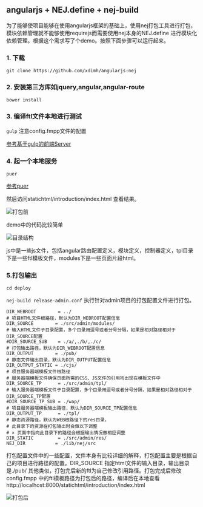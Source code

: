 ## angularjs + NEJ.define + nej-build

为了能够使项目能够在使用angularjs框架的基础上，使用nej打包工具进行打包，模块依赖管理就不能够使用requirejs而需要使用nej本身的NEJ.define 进行模块化依赖管理。根据这个需求写了个demo。按照下面步骤可以运行起来。

### 1. 下载
`` git clone https://github.com/xdimh/angularjs-nej ``

### 2. 安装第三方库如jquery,angular,angular-route

`` bower install ``

### 3. 编译ftl文件本地进行测试

`` gulp `` 注意config.fmpp文件的配置

[参考基于gulp的前端Server](https://github.com/zjzhome/Gulp-Mock-Server)

### 4. 起一个本地服务

`` puer ``

[参考puer](https://github.com/leeluolee/puer)

然后访问statichtml/introduction/index.html 查看结果。

![打包前](http://7oxjbb.com1.z0.glb.clouddn.com/before-deploy.jpg)


demo中的代码比较简单

![目录结构](http://7oxjbb.com1.z0.glb.clouddn.com/directory.jpg)

js中是一些js文件，包括angular路由配置定义，模块定义，控制器定义，tpl目录下是一些ftl模板文件，modules下是一些页面片段html。

### 5.打包输出
`` cd deploy ``

`` nej-build release-admin.conf ``
执行针对admin项目的打包配置文件进行打包。

```
DIR_WEBROOT        = ../
# 项目HTML文件根路径，默认为DIR_WEBROOT配置信息
DIR_SOURCE        = ./src/admin/modules/
# 输入HTML文件子目录配置，多个目录用逗号或者分号分隔，如果是相对路径相对于DIR_SOURCE配置
#DIR_SOURCE_SUB    = ./a/,./b/,./c/
# 打包输出路径，默认为DIR_WEBROOT配置信息
DIR_OUTPUT        = ./pub/
# 静态文件输出目录，默认为DIR_OUTPUT配置信息
DIR_OUTPUT_STATIC = ./cjs/
# 项目服务器端模板文件根路径
# 服务器端模板文件确保页面所需的CSS、JS文件的引用均出现在模板文件中
DIR_SOURCE_TP      = ./src/admin/tpl/
# 输入服务器端模板文件子目录配置，多个目录用逗号或者分号分隔，如果是相对路径相对于DIR_SOURCE_TP配置
#DIR_SOURCE_TP_SUB = ./wap/
# 项目服务器端模板输出路径，默认为DIR_SOURCE_TP配置信息
DIR_OUTPUT_TP      = ./tpl/
# 静态资源路径，默认为WEB根路径下的res目录，
# 此目录下的资源在打包输出时会做以下调整
# × 页面中指向此目录下的路径会根据输出情况做相应调整
DIR_STATIC         = ./src/admin/res/
NEJ_DIR           = ./lib/nej/src
```
打包配置文件中的一些配置，文件本身有比较详细的解释，打包配置主要是根据自己的项目进行路径的配置。DIR_SOURCE 指定html文件的输入目录，输出目录是./pub/ 其他类似，打包完后新的ftl为自己修改引用路径。打包完成后修改config.fmpp 中的ftl模板路径为打包后的路径，编译后在本地查看http://localhost:8000/statichtml/introduction/index.html

![打包后](http://7oxjbb.com1.z0.glb.clouddn.com/after-deploy.jpg)
